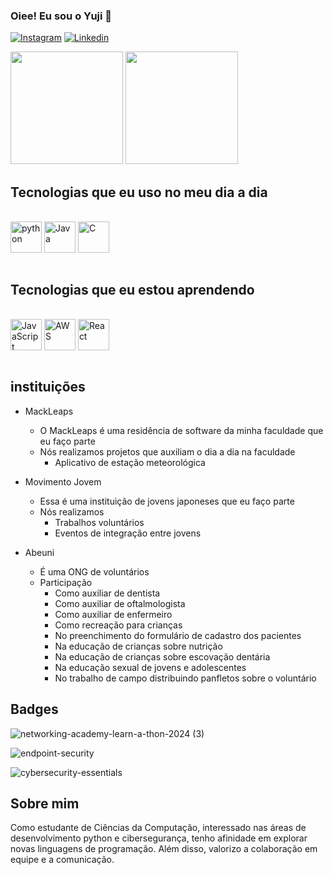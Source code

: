 ### Oiee! Eu sou o Yuji 👋

[![Instagram](https://img.shields.io/badge/Instagram-E4405F?style=for-the-badge&logo=instagram&logoColor=white)](https://instagram.com/henriqueyuji8)
[![Linkedin](https://img.shields.io/badge/LinkedIn-0077B5?style=for-the-badge&logo=linkedin&logoColor=white)](https://linkedin.com/in/henrique-yuji-isogai-yoneoka-05621a266/)


<div>
  <img height="180cm" src="https://github-readme-stats.vercel.app/api?username=henrique340&theme=midnight-purple&show_icons=true" />
  <img height="180cm" src="https://github-readme-stats.vercel.app/api/top-langs/?username=henrique340&layout=compact&theme=midnight-purple" />
</div>




## Tecnologias que eu uso no meu dia a dia

<div style="display: inline_block"><br/>
  <img align="center" alt="python" height="50" width="50" src="https://cdn.jsdelivr.net/gh/devicons/devicon@latest/icons/python/python-original-wordmark.svg"/>
  <img align="center" alt="Java" height="50" width="50" src="https://cdn.jsdelivr.net/gh/devicons/devicon@latest/icons/java/java-original-wordmark.svg"/>
  <img align="center" alt="C" height="50" width="50" src="https://cdn.jsdelivr.net/gh/devicons/devicon@latest/icons/c/c-original.svg"/>
</div><br/>

## Tecnologias que eu estou aprendendo

<div style="display: inline_block"><br/>
  <img align="center" alt="JavaScript" height="50" width="50" src="https://cdn.jsdelivr.net/gh/devicons/devicon@latest/icons/javascript/javascript-original.svg"/>
  <img align="center" alt="AWS" height="50" width="50" src="https://cdn.jsdelivr.net/gh/devicons/devicon@latest/icons/amazonwebservices/amazonwebservices-original-wordmark.svg"/>
  <img align="center" alt="React" height="50" width="50" src="https://cdn.jsdelivr.net/gh/devicons/devicon@latest/icons/react/react-original-wordmark.svg"/>
</div><br/>

## instituições 
* MackLeaps
  * O MackLeaps é uma residência de software da minha faculdade que eu faço parte
  * Nós realizamos projetos que auxiliam o dia a dia na faculdade
    * Aplicativo de estação meteorológica
      
* Movimento Jovem
  * Essa é uma instituição de jovens japoneses que eu faço parte
  * Nós realizamos
    * Trabalhos voluntários
    * Eventos de integração entre jovens
   
* Abeuni
  * É uma ONG de voluntários
  * Participação
    * Como auxiliar de dentista
    * Como auxiliar de oftalmologista
    * Como auxiliar de enfermeiro
    * Como recreação para crianças
    * No preenchimento do formulário de cadastro dos pacientes
    * Na educação de crianças sobre nutrição
    * Na educação de crianças sobre escovação dentária
    * Na educação sexual de jovens e adolescentes
    * No trabalho de campo distribuindo panfletos sobre o voluntário 

## Badges
![networking-academy-learn-a-thon-2024 (3)](https://github.com/henrique340/henrique340/assets/79547136/02588f45-3f6c-4e39-8970-1a3ba7e51c31)

![endpoint-security](https://github.com/henrique340/henrique340/assets/79547136/888f360b-9624-45f8-949b-2ea4ef154587)

![cybersecurity-essentials](https://github.com/henrique340/henrique340/assets/79547136/8cf7ac2e-5fc1-41de-8d83-f95d9b22a61d)

## Sobre mim

Como estudante de Ciências da Computação, interessado nas áreas de desenvolvimento python e cibersegurança, tenho afinidade em explorar novas linguagens de programação. Além disso, valorizo a colaboração em equipe e a comunicação.
